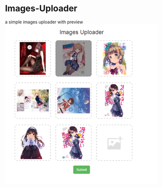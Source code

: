 # Images-Uploader
a simple images uploader with preview
![image](https://github.com/sallency/images-uploader/blob/master/images/show.png)
